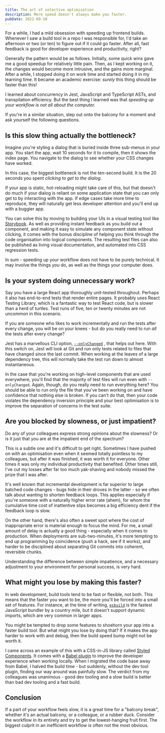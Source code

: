 ```yaml
---
title: The art of selective optimisation
description: More speed doesn't always make you faster.
pubDate: 2022-09-10
---
```


For a while, I had a mild obsession with speeding up frontend builds. Whenever I saw a build tool in a repo I was responsible for, I'd take an afternoon or two (or ten) to figure out if it could go faster. After all, fast feedback is good for developer experience and productivity, right?

Generally the pattern would be as follows. Initially, some quick wins gave me a good speedup for relatively little pain. Then, as I kept working on it, the changes would become more intrusive, and the gains more marginal. After a while, I stopped doing it on work time and started doing it in my learning time. It became an academic exercise: _surely_ this thing should be faster than this!

I learned about concurrency in Jest, JavaScript and TypeScript ASTs, and transpilation efficiency. But the best thing I learned was that _speeding up your workflow is not all about the computer._

If you're in a similar situation, step out onto the balcony for a moment and ask yourself the following questions.

## Is this slow thing actually the bottleneck?

Imagine you're styling a dialog that is buried inside three sub-menus in your app. You start the app, wait 10 seconds for it to compile, then it shows the index page. You navigate to the dialog to see whether your CSS changes have worked.

In this case, the biggest bottleneck is not the ten-second build. It is the 20 seconds you spent _clicking to get to the dialog_.

If your app is static, hot-reloading might take care of this, but that doesn't do much if your dialog is reliant on some application state that you can only get to by interacting with the app. If edge cases take more time to reproduce, they will naturally get less developer attention and you'll end up with a buggier app.

You can solve this by moving to building your UIs in a visual testing tool like [Storybook](https://storybook.js.org/). As well as providing instant feedback as you build out a component, and making it easy to simulate any component state without clicking, it comes with the bonus discipline of helping you think through the code organisation into logical components. The resulting test files can also be published as living visual documentation, and automated into CSS regression tests.

In sum - speeding up your workflow does not have to be purely technical. It may involve the things _you_ do, as well as the things your computer does.

## Is your system doing unnecessary work?

Say you have a large React app thoroughly unit-tested throughout. Perhaps it also has end-to-end tests that render entire pages. It probably uses React Testing Library, which is a fantastic way to test React code, but is slower than a herd of turtles. Test runs of five, ten or twenty minutes are not uncommon in this scenario.

If you are someone who likes to work incrementally and run the tests after every change, you will be on your knees - but do you really need to run _all_ the tests after every change?

Jest has a marvellous CLI option, <span style="word-break: keep-all">[`--onlyChanged`](https://jestjs.io/docs/cli#--onlychanged)</span> , that helps out here. With this switch on, Jest will look at Git and run only tests related to files that have changed since the last commit. When working at the leaves of a large dependency tree, this will normally take the test run down to almost instantaneous.

In the case that you're working on high-level components that are used everywhere, you'll find that the majority of test files will run even with `--onlyChanged`. Again, though, do you really need to run everything here? You should be able to run only the file that you've been working on and have confidence that nothing else is broken. If you can't do that, then your code violates the dependency inversion principle and your best optimisation is to improve the separation of concerns in the test suite.

## Are you blocked by slowness, or just impatient?

Do any of your colleagues express strong opinions about the slowness? Or is it just that you are at the impatient end of the spectrum?

This is a subtle one and it's difficult to get right. Sometimes I have pushed on with an optimisation even when it seemed totally pointless to my colleagues, but after it was finished, it was worth it for everyone. Other times it was only my individual productivity that benefited. Other times still, I've cut my losses after far too much yak-shaving and nobody missed the prize that I was after.

It's well known that incremental development is far superior to large batched code changes - bugs hide in their droves in the latter - so we often talk about wanting to shorten feedback loops. This applies especially if you're someone with a naturally higher error rate (ahem), for whom the cumulative time cost of inattentive slips becomes a big efficiency dent if the feedback loop is slow.

On the other hand, there's also often a sweet spot where the cost of inappropriate error is material enough to focus the mind. For me, a small amount of delay is actually a good thing - especially when it comes to production. When deployments are sub-two-minutes, it's more tempting to end up programming by coincidence (push a hack, see if it works), and harder to be disciplined about separating Git commits into coherent, reversible chunks.

Understanding the difference between simple impatience, and a necessary adjustment to your environment for personal success, is very hard.

## What might you lose by making this faster?

In web development, build tools tend to be fast or flexible, not both. This means that the faster you want to be, the more you'll be forced into a small set of features. For instance, at the time of writing, [`esbuild`](https://esbuild.github.io/) is the fastest JavaScript bundler by a country mile, but it doesn't support dynamic imports, which are very common in larger apps.

You might be tempted to drop some features to shoehorn your app into a faster build tool. But what might you lose by doing that? If it makes the app harder to work with and debug, then the build speed bump might not be worth it.

I came across an example of this with a CSS-in-JS library called [Styled Components](https://styled-components.com/). It comes with a [Babel plugin](https://styled-components.com/docs/tooling#babel-plugin) to improve the developer experience when working locally. When I migrated the code base away from Babel, I halved the build time - but suddenly, without the dev tool plugin, finding our way around was painfully slow. The verdict from my colleagues was unanimous - good dev tooling and a slow build is better than bad dev tooling and a fast build.

## Conclusion

If a part of your workflow feels slow, it is a great time for a "balcony break", whether it's an actual balcony, or a colleague, or a rubber duck. Consider the workflow in its entirety and try to get the lowest-hanging fruit first. The biggest culprit in an inefficient workflow is often not the most obvious.
